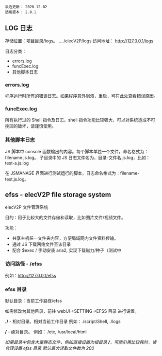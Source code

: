 ```
最近更新： 2020-12-02
适用版本： 2.8.1
```

## LOG 日志

存储位置：项目目录/logs。 ..../elecV2P/logs
访问地址： http://127.0.0.1/logs

日志分类：
- errors.log
- funcExec.log
- 其他脚本日志

### errors.log

程序运行时所有的错误日志。如果程序意外崩溃，重启，可在此处查看错误原因。

### funcExec.log

所有执行过的 Shell 指令及日志。shell 指令功能比较强大，可以对系统造成不可挽回的破坏，请谨慎使用。

### 其他脚本日志

JS 脚本中 console 函数输出的内容。每个脚本单独一个文件，命名格式为：filename.js.log。
子目录中的 JS 日志文件名为，目录-文件名.js.log，比如：test-a.js.log

在 JSMANAGE 界面进行测试运行的脚本，日志命名格式为：filename-test.js.log。

## efss - elecV2P file storage system

elecV2P 文件管理系统

目的：用于比较大的文件存储和读取，比如图片文件/视频文件。

功能：
- 共享主机任一文件夹内容，方便局域网内文件资料传输。
- 通过 JS 下载网络文件至该目录
- 配合 $exec / 手动安装 aria2, 实现下载磁力/种子（测试中

### 访问路径 - /efss

例如：http://127.0.0.1/efss

### efss 目录

默认目录：当前工作路径/efss

如需修改为其他目录，前往 webUI->SETTING->EFSS 目录 进行设置。

**./** - 相对目录。相对当前工作目录
例如：./script/Shell, ./logs

**/**  - 绝对目录。
例如： /etc, /usr/local/html

*如果目录中包含大量静态文件，例如直接设置为根目录 **/**，可能引用比较耗时，请合理设置 efss 目录*
*默认最大读取文件数为 200*